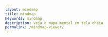 ```yaml
---
layout: mindmap
title: mindmap
keywords: mindmap
description: Veja o mapa mental em tela cheia
permalink: /mindmap-viewer/
---
```

